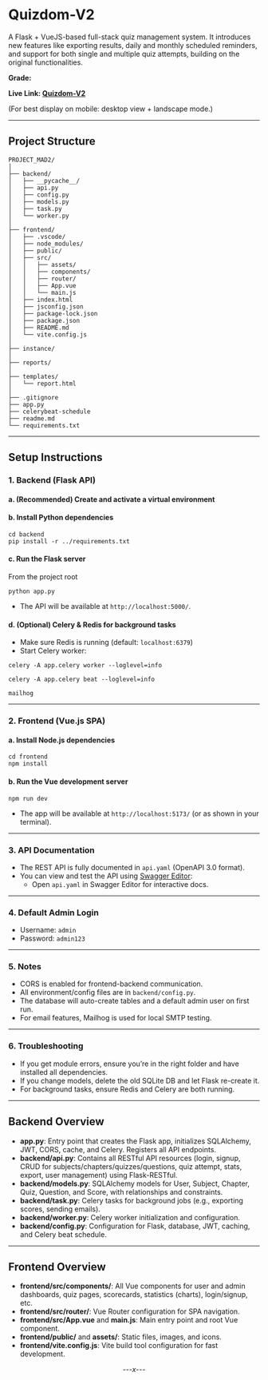 # Quizdom-V2
A Flask + VueJS-based full-stack quiz management system. It introduces new features like exporting results, daily and monthly scheduled reminders, and support for both single and multiple quiz attempts, building on the original functionalities.

**Grade:**

**Live Link: [Quizdom-V2](https://quizdom-v2.onrender.com/)** 

(For best display on mobile: desktop view + landscape mode.)


---

## **Project Structure**
```
PROJECT_MAD2/
│
├── backend/
│   ├── __pycache__/
│   ├── api.py
│   ├── config.py
│   ├── models.py
│   ├── task.py
│   └── worker.py
│
├── frontend/
│   ├── .vscode/
│   ├── node_modules/
│   ├── public/
│   ├── src/
│   │   ├── assets/
│   │   ├── components/
│   │   ├── router/
│   │   ├── App.vue
│   │   └── main.js
│   ├── index.html
│   ├── jsconfig.json
│   ├── package-lock.json
│   ├── package.json
│   ├── README.md
│   └── vite.config.js
│
├── instance/
│
├── reports/
│
├── templates/
│   └── report.html
│
├── .gitignore
├── app.py
├── celerybeat-schedule
├── readme.md
└── requirements.txt
```
---

## **Setup Instructions**

### **1. Backend (Flask API)**
#### a. (Recommended) Create and activate a virtual environment
#### b. Install Python dependencies
```
cd backend
pip install -r ../requirements.txt
```
#### c. Run the Flask server
From the project root
```
python app.py
```
- The API will be available at `http://localhost:5000/`.


#### d. (Optional) Celery & Redis for background tasks
- Make sure Redis is running (default: `localhost:6379`)
- Start Celery worker:
```
celery -A app.celery worker --loglevel=info

celery -A app.celery beat --loglevel=info

mailhog
```
---

### **2. Frontend (Vue.js SPA)**

#### a. Install Node.js dependencies
```
cd frontend
npm install
```

#### b. Run the Vue development server
```
npm run dev
```
- The app will be available at `http://localhost:5173/` (or as shown in your terminal).

---

### **3. API Documentation**

- The REST API is fully documented in `api.yaml` (OpenAPI 3.0 format).
- You can view and test the API using [Swagger Editor](https://editor.swagger.io/):
  - Open `api.yaml` in Swagger Editor for interactive docs.

---

### **4. Default Admin Login**

- Username: `admin`
- Password: `admin123`

---

### **5. Notes**

- CORS is enabled for frontend-backend communication.
- All environment/config files are in `backend/config.py`.
- The database will auto-create tables and a default admin user on first run.
- For email features, Mailhog is used for local SMTP testing.

---

### **6. Troubleshooting**

- If you get module errors, ensure you’re in the right folder and have installed all dependencies.
- If you change models, delete the old SQLite DB and let Flask re-create it.
- For background tasks, ensure Redis and Celery are both running.

---

## **Backend Overview**

- **app.py**: Entry point that creates the Flask app, initializes SQLAlchemy, JWT, CORS, cache, and Celery. Registers all API endpoints.
- **backend/api.py**: Contains all RESTful API resources (login, signup, CRUD for subjects/chapters/quizzes/questions, quiz attempt, stats, export, user management) using Flask-RESTful.
- **backend/models.py**: SQLAlchemy models for User, Subject, Chapter, Quiz, Question, and Score, with relationships and constraints.
- **backend/task.py**: Celery tasks for background jobs (e.g., exporting scores, sending emails).
- **backend/worker.py**: Celery worker initialization and configuration.
- **backend/config.py**: Configuration for Flask, database, JWT, caching, and Celery beat schedule.

---

## **Frontend Overview**

- **frontend/src/components/**: All Vue components for user and admin dashboards, quiz pages, scorecards, statistics (charts), login/signup, etc.
- **frontend/src/router/**: Vue Router configuration for SPA navigation.
- **frontend/src/App.vue** and **main.js**: Main entry point and root Vue component.
- **frontend/public/** and **assets/**: Static files, images, and icons.
- **frontend/vite.config.js**: Vite build tool configuration for fast development.

<div align="center">
  <em>---x---</em>
</div>  
